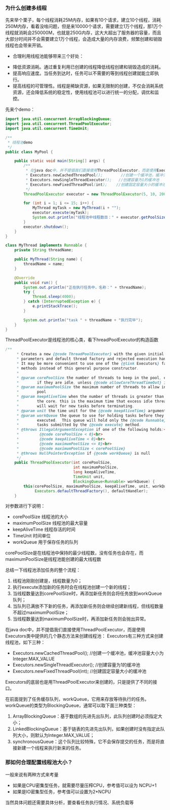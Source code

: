 ### 为什么创建多线程

先来举个栗子，每个线程消耗25M内存，如果有10个请求，建立10个线程，消耗250M内存，看着没啥问题，但是来10000个请求，需要建立1万个线程，那1万个线程就消耗会250000M，也就是250G内存，这大大超出了服务器的容量，而且大部分时间并不会需要建立1万个线程，会造成大量的内存浪费，频繁创建和销毁线程也会带来开销。

- 合理利用线程池能够带来三个好处：

* 降低资源消耗。通过重复利用已创建的线程降低线程创建和销毁造成的消耗。
* 提高响应速度。当任务到达时，任务可以不需要的等到线程创建就能立即执行。
* 提高线程的可管理性。线程是稀缺资源，如果无限制的创建，不仅会消耗系统资源，还会降低系统的稳定性，使用线程池可以进行统一的分配，调优和监控。

先来个demo：

```java
import java.util.concurrent.ArrayBlockingQueue;
import java.util.concurrent.ThreadPoolExecutor;
import java.util.concurrent.TimeUnit;

/**
 * 线程池demo
 */
public class MyPool {

    public static void main(String[] args) {
        /**
         * 在java doc中，并不提倡我们直接使用ThreadPoolExecutor，而是使用Executors类中提供的几个静态方法来创建线程池：
         * Executors.newCachedThreadPool();        //创建一个缓冲池，缓冲池容量大小为Integer.MAX_VALUE
         * Executors.newSingleThreadExecutor();   //创建容量为1的缓冲池
         * Executors.newFixedThreadPool(int);    //创建固定容量大小的缓冲池
         */
        ThreadPoolExecutor executor = new ThreadPoolExecutor(5, 10, 200, TimeUnit.MILLISECONDS, new ArrayBlockingQueue<>(5));

        for (int i = 1; i <= 15; i++) {
            MyThread myTask = new MyThread(i + "");
            executor.execute(myTask);
            System.out.println("线程池中线程数目：" + executor.getPoolSize() + "，队列中等待执行的任务数目：" + executor.getQueue().size() + "，已执行完别的任务数目：" + executor.getCompletedTaskCount());
        }
        executor.shutdown();
    }
}

class MyThread implements Runnable {
    private String threadName;

    public MyThread(String name) {
        threadName = name;
    }

    @Override
    public void run() {
        System.out.println("正在执行任务中，名称：" + threadName);
        try {
            Thread.sleep(4000);
        } catch (InterruptedException e) {
            e.printStackTrace();
        }

        System.out.println("task " + threadName + "执行完毕");
    }
}
```

ThreadPoolExecutor是线程池的核心类，看下hreadPoolExecutor的构造函数
```java
/**
     * Creates a new {@code ThreadPoolExecutor} with the given initial
     * parameters and default thread factory and rejected execution handler.
     * It may be more convenient to use one of the {@link Executors} factory
     * methods instead of this general purpose constructor.
     *
     * @param corePoolSize the number of threads to keep in the pool, even
     *        if they are idle, unless {@code allowCoreThreadTimeOut} is set
     * @param maximumPoolSize the maximum number of threads to allow in the
     *        pool
     * @param keepAliveTime when the number of threads is greater than
     *        the core, this is the maximum time that excess idle threads
     *        will wait for new tasks before terminating.
     * @param unit the time unit for the {@code keepAliveTime} argument
     * @param workQueue the queue to use for holding tasks before they are
     *        executed.  This queue will hold only the {@code Runnable}
     *        tasks submitted by the {@code execute} method.
     * @throws IllegalArgumentException if one of the following holds:<br>
     *         {@code corePoolSize < 0}<br>
     *         {@code keepAliveTime < 0}<br>
     *         {@code maximumPoolSize <= 0}<br>
     *         {@code maximumPoolSize < corePoolSize}
     * @throws NullPointerException if {@code workQueue} is null
     */
    public ThreadPoolExecutor(int corePoolSize,
                              int maximumPoolSize,
                              long keepAliveTime,
                              TimeUnit unit,
                              BlockingQueue<Runnable> workQueue) {
        this(corePoolSize, maximumPoolSize, keepAliveTime, unit, workQueue,
             Executors.defaultThreadFactory(), defaultHandler);
    }
```

对参数进行下说明：
* corePoolSize 线程池的大小
* maximumPoolSize 线程池的最大容量
* keepAliveTime 线程存活的时间
* TimeUnit 时间单位
* workQueue 用于保存任务的队列

corePoolSize是在线程池中保持的最少线程数，没有任务也会存在，而maximumPoolSize是线程池能创建的最大线程数

总结一下线程池添加任务的整个流程：

1. 线程池刚刚创建是，线程数量为0；
2. 执行execute添加新的任务时会在线程池创建一个新的线程；
3. 当线程数量达到corePoolSize时，再添加新任务则会将任务放到workQueue队列；
4. 当队列已满放不下新的任务，再添加新任务则会继续创建新线程，但线程数量不超过maximumPoolSize；
5. 当线程数量达到maximumPoolSize时，再添加新任务则会抛出异常。

在java doc中，并不提倡我们直接使用ThreadPoolExecutor，而是使用Executors类中提供的几个静态方法来创建线程池：
Executors有三种方式来创建线程池，如下三种：
* Executors.newCachedThreadPool();        //创建一个缓冲池，缓冲池容量大小为Integer.MAX_VALUE
* Executors.newSingleThreadExecutor();   //创建容量为1的缓冲池
* Executors.newFixedThreadPool(int);    //创建固定容量大小的缓冲池

Executors的底层也是用ThreadPoolExecutor来创建的，只是提供了不同的接口。

在前面提到了任务缓存队列，workQueue，它用来存放等待执行的任务。
workQueue的类型为BlockingQueue<Runnable>，通常可以取下面三种类型：

1. ArrayBlockingQueue：基于数组的先进先出队列，此队列创建时必须指定大小；
2. LinkedBlockingQueue：基于链表的先进先出队列，如果创建时没有指定此队列大小，则默认为Integer.MAX_VALUE；
3. synchronousQueue：这个队列比较特殊，它不会保存提交的任务，而是将直接新建一个线程来执行新来的任务。

### 那如何合理配置线程池大小？
一般来说有两种方式来考量
* 如果是CPU密集型任务，就需要尽量压榨CPU，参考值可以设为 NCPU+1
* 如果是IO密集型任务，参考值可以设置为2*NCPU

当然具体问题还需要具体分析，要查看任务执行情况、系统负载等